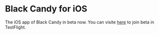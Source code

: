 # Black Candy for iOS

The iOS app of Black Candy in beta now. You can visite [here](https://testflight.apple.com/join/TwMUVmDl) to join beta in TestFlight.
